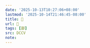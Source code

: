 ```yaml
---
date: '2025-10-13T10:27:06+08:00'
lastmod: '2025-10-14T21:46:45-08:00'
title: 􂅉
url: 􂅉
tags: [鄙]
src: DCCV
note:
---
```


